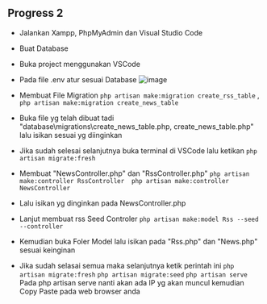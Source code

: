 ## Progress 2 
- Jalankan Xampp, PhpMyAdmin dan Visual Studio Code
- Buat Database
- Buka project menggunakan VSCode 
- Pada file .env atur sesuai Database
 ![image](https://user-images.githubusercontent.com/106764628/178338416-62563c20-8d36-4575-b0dd-aa0def18c001.png)

- Membuat File Migration `php artisan make:migration create_rss_table` , `php artisan make:migration create_news_table`
- Buka file yg telah dibuat tadi "database\migrations\create_news_table.php, create_news_table.php" lalu isikan sesuai yg diinginkan
- Jika sudah selesai selanjutnya buka terminal di VSCode lalu ketikan `php artisan migrate:fresh`
- Membuat "NewsController.php" dan "RssController.php" 
    `php artisan make:controller RssController 
    php artisan make:controller NewsController`
- Lalu isikan yg dinginkan pada NewsController.php
- Lanjut membuat rss Seed Controler `php artisan make:model Rss --seed --controller`
- Kemudian buka Foler Model lalu isikan pada "Rss.php" dan "News.php" sesuai keinginan
- Jika sudah selasai semua maka selanjutnya ketik perintah ini 
`php artisan migrate:fresh`
`php artisan migrate:seed`
`php artisan serve` 
Pada php artisan serve nanti akan ada IP yg akan muncul kemudian Copy Paste pada web browser anda
